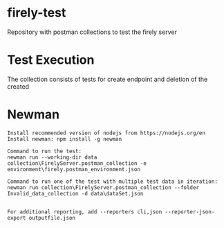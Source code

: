 # firely-test
Repository with postman collections to test the firely server

# Test Execution
The collection consists of tests for create endpoint and deletion of the created 
# Newman
    Install recommended version of nodejs from https://nodejs.org/en
    Install newman: npm install -g newman

    Command to run the test:
    newman run --working-dir data collection\FirelyServer.postman_collection -e environment\firely.postman_environment.json

    Command to run one of the test with multiple test data in iteration:
    newman run collection\FirelyServer.postman_collection --folder Invalid_data_collection -d data\dataSet.json


    For additional reporting, add --reporters cli,json --reporter-json-export outputfile.json

